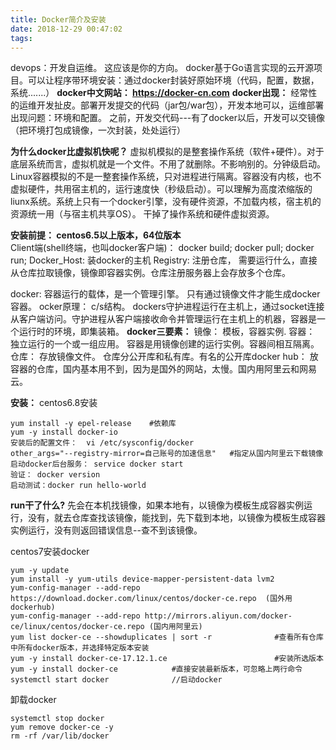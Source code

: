 ```yaml
---
title: Docker简介及安装
date: 2018-12-29 00:47:02
tags:
---
```


devops：开发自运维。  这应该是你的方向。
docker基于Go语言实现的云开源项目。可以让程序带环境安装：通过docker封装好原始环境（代码，配置，数据，系统.......）
**docker中文网站： https://docker-cn.com**
**docker出现：**
经常性的运维开发扯皮。部署开发提交的代码（jar包/war包），开发本地可以，运维部署出现问题：环境和配置。
之前，开发交代码---有了docker以后，开发可以交镜像（把环境打包成镜像，一次封装，处处运行）

**为什么docker比虚拟机快呢？**
虚拟机模拟的是整套操作系统（软件+硬件）。对于底层系统而言，虚拟机就是一个文件。不用了就删除。不影响别的。分钟级启动。
Linux容器模拟的不是一整套操作系统，只对进程进行隔离。容器没有内核，也不虚拟硬件，共用宿主机的，运行速度快（秒级启动）。可以理解为高度浓缩版的liunx系统。系统上只有一个docker引擎，没有硬件资源，不加载内核，宿主机的资源统一用（与宿主机共享OS）。  干掉了操作系统和硬件虚拟资源。



**安装前提：  centos6.5以上版本，64位版本**  
Client端(shell终端，也叫docker客户端)：  docker build;    docker pull;   docker run; 
Docker_Host:  装docker的主机
Registry: 注册仓库， 需要运行什么，直接从仓库拉取镜像，镜像即容器实例。仓库注册服务器上会存放多个仓库。 


docker: 容器运行的载体，是一个管理引擎。  只有通过镜像文件才能生成docker容器。
ocker原理： c/s结构。  dockers守护进程运行在主机上，通过socket连接从客户端访问。守护进程从客户端接收命令并管理运行在主机上的机器，容器是一个运行时的环境，即集装箱。
**docker三要素：**
镜像： 模板，容器实例.
容器： 独立运行的一个或一组应用。  容器是用镜像创建的运行实例。容器间相互隔离。
仓库： 存放镜像文件。
仓库分公开库和私有库。有名的公开库docker hub： 放容器的仓库，国内基本用不到，因为是国外的网站，太慢。国内用阿里云和网易云。


**安装：**
centos6.8安装
```
yum install -y epel-release    #依赖库
yum -y install docker-io
安装后的配置文件：  vi /etc/sysconfig/docker
other_args="--registry-mirror=自己账号的加速信息"   #指定从国内阿里云下载镜像
启动docker后台服务： service docker start
验证： docker version
启动测试：docker run hello-world
```
**run干了什么?** 
先会在本机找镜像，如果本地有，以镜像为模板生成容器实例运行，没有，就去仓库查找该镜像，能找到，先下载到本地，以镜像为模板生成容器实例运行，没有则返回错误信息--查不到该镜像。

centos7安装docker
```
yum -y update
yum install -y yum-utils device-mapper-persistent-data lvm2
yum-config-manager --add-repo https://download.docker.com/linux/centos/docker-ce.repo  (国外用dockerhub)
yum-config-manager --add-repo http://mirrors.aliyun.com/docker-ce/linux/centos/docker-ce.repo (国内用阿里云)
yum list docker-ce --showduplicates | sort -r              #查看所有仓库中所有docker版本，并选择特定版本安装
yum -y install docker-ce-17.12.1.ce                        #安装所选版本
yum -y install docker-ce            #直接安装最新版本，可忽略上两行命令                        
systemctl start docker              //启动docker
```


卸载docker
```
systemctl stop docker
yum remove docker-ce -y
rm -rf /var/lib/docker
```
